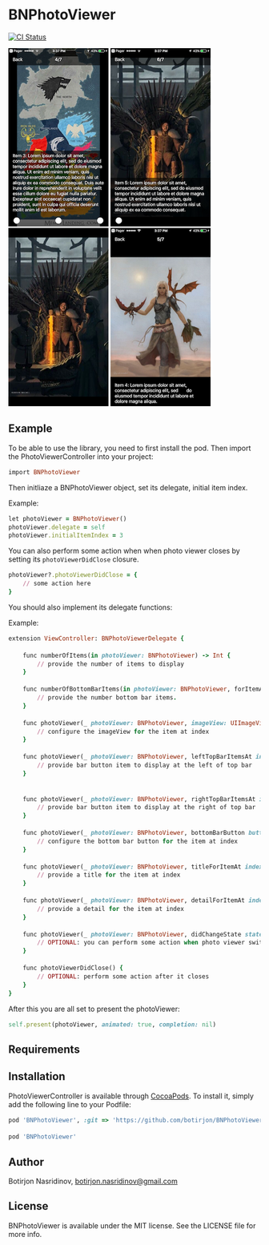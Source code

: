 # BNPhotoViewer

[![CI Status](http://img.shields.io/travis/botirjon.nasridinov@gmail.com/BNPhotoViewer.svg?style=flat)](https://travis-ci.org/botirjon.nasridinov@gmail.com/BNPhotoViewer)

![Screenshot](screen2.PNG)
![Screenshot](screen4.PNG)
![Screenshot](screen5.PNG)
![Screenshot](screen3.PNG)
    
## Example

To be able to use the library, you need to first install the pod. Then import the PhotoViewerController into your project:
```ruby
import BNPhotoViewer
```
Then initliaze a BNPhotoViewer object, set its delegate, initial item index.

Example:

```ruby
let photoViewer = BNPhotoViewer()
photoViewer.delegate = self
photoViewer.initialItemIndex = 3
```
You can also perform some action when when photo viewer closes by setting its `photoViewerDidClose` closure.

```ruby
photoViewer?.photoViewerDidClose = {
    // some action here
}
```

You should also implement its delegate functions:

Example:

```ruby
extension ViewController: BNPhotoViewerDelegate {

    func numberOfItems(in photoViewer: BNPhotoViewer) -> Int {
        // provide the number of items to display
    }

    func numberOfBottomBarItems(in photoViewer: BNPhotoViewer, forItemAt index: Int) -> Int {
        // provide the number bottom bar items. 
    }

    func photoViewer(_ photoViewer: BNPhotoViewer, imageView: UIImageView, at index: Int) {
        // configure the imageView for the item at index
    }

    func photoViewer(_ photoViewer: BNPhotoViewer, leftTopBarItemsAt index: Int) -> [UIBarButtonItem] {
        // provide bar button item to display at the left of top bar
    }


    func photoViewer(_ photoViewer: BNPhotoViewer, rightTopBarItemsAt index: Int) -> [UIBarButtonItem] {
        // provide bar button item to display at the right of top bar
    }

    func photoViewer(_ photoViewer: BNPhotoViewer, bottomBarButton button: UIButton, at position: Int, forItemAt index: Int) {
        // configure the bottom bar button for the item at index
    }

    func photoViewer(_ photoViewer: BNPhotoViewer, titleForItemAt index: Int) -> String {
        // provide a title for the item at index 
    }

    func photoViewer(_ photoViewer: BNPhotoViewer, detailForItemAt index: Int) -> String {
        // provide a detail for the item at index
    }

    func photoViewer(_ photoViewer: BNPhotoViewer, didChangeState state: BNPhotoViewerState) {
        // OPTIONAL: you can perform some action when photo viewer switches between detailed and regular states 
    }
    
    func photoViewerDidClose() {
        // OPTIONAL: perform some action after it closes
    }
}
```
After this you are all set to present the photoViewer:

```ruby
self.present(photoViewer, animated: true, completion: nil)
```


## Requirements

## Installation

PhotoViewerController is available through [CocoaPods](http://cocoapods.org). To install
it, simply add the following line to your Podfile:

```ruby
pod 'BNPhotoViewer', :git => 'https://github.com/botirjon/BNPhotoViewer.git'

pod 'BNPhotoViewer'
```

## Author

Botirjon Nasridinov,  botirjon.nasridinov@gmail.com

## License

BNPhotoViewer is available under the MIT license. See the LICENSE file for more info.
